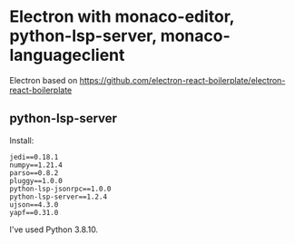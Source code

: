 # Electron with monaco-editor, python-lsp-server, monaco-languageclient

Electron based on https://github.com/electron-react-boilerplate/electron-react-boilerplate



## python-lsp-server

Install:

```
jedi==0.18.1
numpy==1.21.4
parso==0.8.2
pluggy==1.0.0
python-lsp-jsonrpc==1.0.0
python-lsp-server==1.2.4
ujson==4.3.0
yapf==0.31.0
```

I've used Python 3.8.10.